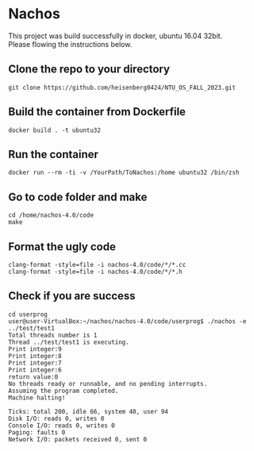 # Nachos

This project was build successfully in docker, ubuntu 16.04 32bit.  
Please flowing the instructions below.

## Clone the repo to your directory
```
git clone https://github.com/heisenberg0424/NTU_OS_FALL_2023.git
```

## Build the container from Dockerfile
```
docker build . -t ubuntu32
```

## Run the container
```
docker run --rm -ti -v /YourPath/ToNachos:/home ubuntu32 /bin/zsh
```

## Go to code folder and make
```
cd /home/nachos-4.0/code
make
```
## Format the ugly code
```
clang-format -style=file -i nachos-4.0/code/*/*.cc
clang-format -style=file -i nachos-4.0/code/*/*.h
```

## Check if you are success
```
cd userprog
user@user-VirtualBox:~/nachos/nachos-4.0/code/userprog$ ./nachos -e ../test/test1
Total threads number is 1
Thread ../test/test1 is executing.
Print integer:9
Print integer:8
Print integer:7
Print integer:6
return value:0
No threads ready or runnable, and no pending interrupts.
Assuming the program completed.
Machine halting!

Ticks: total 200, idle 66, system 40, user 94
Disk I/O: reads 0, writes 0
Console I/O: reads 0, writes 0
Paging: faults 0
Network I/O: packets received 0, sent 0
```
